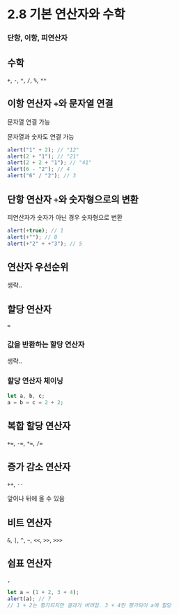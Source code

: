 # 2.8 기본 연산자와 수학

### 단항, 이항, 피연산자

## 수학

`+`, `-`, `*`, `/`, `%`, `**`

## 이항 연산자 `+`와 문자열 연결

문자열 연결 가능

문자열과 숫자도 연결 가능

```javascript
alert("1" + 2); // "12"
alert(2 + "1"); // "21"
alert(2 + 2 + "1"); // "41"
alert(6 - "2"); // 4
alert("6" / "2"); // 3
```

## 단항 연산자 `+`와 숫자형으로의 변환

피연산자가 숫자가 아닌 경우 숫자형으로 변환

```javascript
alert(+true); // 1
alert(+""); // 0
alert(+"2" + +"3"); // 5
```

## 연산자 우선순위

생략..

## 할당 연산자

`=`

### 값을 반환하는 할당 연산자

생략..

### 할당 연산자 체이닝

```javascript
let a, b, c;
a = b = c = 2 + 2;
```

## 복합 할당 연산자

`+=`, `-=`, `*=`, `/=`

## 증가 감소 연산자

`++`, `--`

앞이나 뒤에 올 수 있음

## 비트 연산자

`&`, `|`, `^`, `~`, `<<`, `>>`, `>>>`

## 쉼표 연산자

`,`

```javascript
let a = (1 + 2, 3 + 4);
alert(a); // 7
// 1 + 2는 평가되지만 결과가 버려짐. 3 + 4만 평가되어 a에 할당
```
